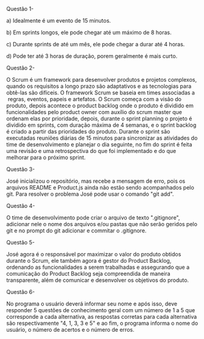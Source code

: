 Questão 1- 

a) Idealmente é um evento de 15 minutos.

b) Em sprints longos, ele pode chegar até um máximo de 8 horas.

c) Durante sprints de até um mês, ele pode chegar a durar até 4 horas.

d) Pode ter até 3 horas de duração, porem geralmente é mais curto.



Questão 2- 

O Scrum é um framework para desenvolver produtos e projetos complexos, quando os requisitos a longo prazo são adaptativos e as tecnologias para obtê-las são difíceis. 
O framework Scrum se baseia em times associadas a  regras, eventos, papeis e artefatos. 
O Scrum começa com a visão do produto, depois acontece o product backlog onde o produto é dividido em funcionalidades pelo product owner com auxílio do scrum master que ordenam elas por prioridade, depois, durante o sprint planning o projeto é dividido em sprints, com duração máxima de 4 semanas, e o sprint backlog é criado a partir das prioridades do produto. 
Durante o sprint são executadas reuniões diárias de 15 minutos para sincronizar as atividades do time de desenvolvimento e planejar o dia seguinte, no fim do sprint é feita uma revisão e uma retrospectiva do que foi implementado e do que melhorar para o próximo sprint.



Questão 3-

José inicializou o repositório, mas recebe a mensagem de erro, pois os arquivos README e Product.js ainda não estão sendo acompanhados pelo git. Para resolver o problema José pode usar o comando "git add".



Questão 4-

O time de desenvolvimento pode criar o arquivo de texto ".gitignore", adicionar nele o nome dos arquivos e/ou pastas que não serão geridos pelo git e no prompt do git adicionar e commitar o .gitignore.



Questão 5- 

José agora é o responsável por maximizar o valor do produto obtidos durante o Scrum, ele também agora é gestor do Product Backlog, ordenando as funcionalidades a serem trabalhadas e assegurando que a comunicação do Product Backlog seja compreendida de maneira transparente, além de comunicar e desenvolver os objetivos do produto.



Questão 6-

No programa o usuário deverá informar seu nome e após isso, deve responder 5 questões de conhecimento geral com um número de 1 a 5 que corresponde a cada alternativa, as respostas corretas para cada alternativa são respectivamente "4, 1, 3, 3 e 5" e ao fim, o programa informa o nome do usuário, o número de acertos e o número de erros.